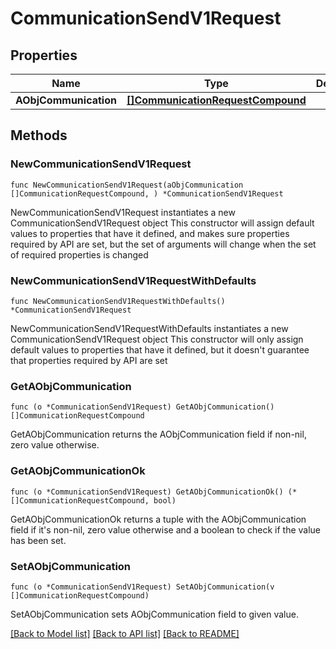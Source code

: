 # CommunicationSendV1Request

## Properties

Name | Type | Description | Notes
------------ | ------------- | ------------- | -------------
**AObjCommunication** | [**[]CommunicationRequestCompound**](CommunicationRequestCompound.md) |  | 

## Methods

### NewCommunicationSendV1Request

`func NewCommunicationSendV1Request(aObjCommunication []CommunicationRequestCompound, ) *CommunicationSendV1Request`

NewCommunicationSendV1Request instantiates a new CommunicationSendV1Request object
This constructor will assign default values to properties that have it defined,
and makes sure properties required by API are set, but the set of arguments
will change when the set of required properties is changed

### NewCommunicationSendV1RequestWithDefaults

`func NewCommunicationSendV1RequestWithDefaults() *CommunicationSendV1Request`

NewCommunicationSendV1RequestWithDefaults instantiates a new CommunicationSendV1Request object
This constructor will only assign default values to properties that have it defined,
but it doesn't guarantee that properties required by API are set

### GetAObjCommunication

`func (o *CommunicationSendV1Request) GetAObjCommunication() []CommunicationRequestCompound`

GetAObjCommunication returns the AObjCommunication field if non-nil, zero value otherwise.

### GetAObjCommunicationOk

`func (o *CommunicationSendV1Request) GetAObjCommunicationOk() (*[]CommunicationRequestCompound, bool)`

GetAObjCommunicationOk returns a tuple with the AObjCommunication field if it's non-nil, zero value otherwise
and a boolean to check if the value has been set.

### SetAObjCommunication

`func (o *CommunicationSendV1Request) SetAObjCommunication(v []CommunicationRequestCompound)`

SetAObjCommunication sets AObjCommunication field to given value.



[[Back to Model list]](../README.md#documentation-for-models) [[Back to API list]](../README.md#documentation-for-api-endpoints) [[Back to README]](../README.md)


